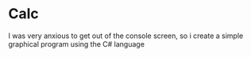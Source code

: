 # Calc
I was very anxious to get out of the console screen, so i create a simple graphical program using the C# language
